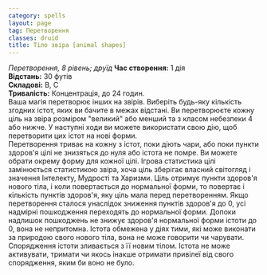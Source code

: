 ```yaml
---
category: spells
layout: page
tag: Перетворення
classes: druid
title: Тіло звіра [animal shapes]
---
```


_Перетворення, 8 рівень; друїд_ **Час створення:** 1 дія  
**Відстань:** 30 футів  
**Складові:** В, С  
**Тривалість:** Концентрація, до 24 годин.  
Ваша магія перетворює інших на звірів. Виберіть будь-яку кількість згодних істот, яких ви бачите в межах відстані. Ви перетворюєте кожну ціль на звіра розміром "великий" або менший та з класом небезпеки 4 або нижче. У наступні ходи ви можете використати свою дію, щоб перетворити цих істот на нові форми.    
Перетворення триває на кожну з істот, поки діють чари, або поки пункти здоров'я цілі не знизяться до нуля або істота не помре. Ви можете обрати окрему форму для кожної цілі. Ігрова статистика цілі замінюється статистикою звіра, хоча ціль зберігає власний світогляд і значення Інтелекту, Мудрості та Харизми. Ціль отримує пункти здоров'я нового тіла, і коли повертається до нормальної форми, то повертає і кількість пунктів здоров'я, яку ціль мала перед перетворенням. Якщо перетворення сталося унаслідок зниження пунктів здоров'я до 0, усі надмірні пошкодження переходять до нормальної форми. Допоки надлишок пошкоджень не знижує здоров'я нормальної форми істоти до 0, вона не непритомна. Істота обмежена у діях тими, які може виконати за природою свого нового тіла, вона не може говорити чи чарувати.    
Спорядження істоти зливається з її новим тілом. Істота не може активувати, тримати чи якось інакше отримати привілеї від свого спорядження, яким би воно не було. 